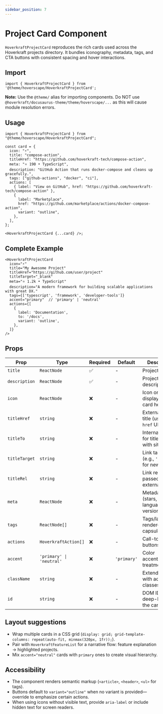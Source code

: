 ```yaml
---
sidebar_position: 7
---
```


# Project Card Component

`HoverkraftProjectCard` reproduces the rich cards used across the Hoverkraft projects directory. It bundles iconography, metadata, tags, and CTA buttons with consistent spacing and hover interactions.

## Import

```tsx
import { HoverkraftProjectCard } from '@theme/hoverscape/HoverkraftProjectCard';
```

**Note:** Use the `@theme/` alias for importing components. Do NOT use `@hoverkraft/docusaurus-theme/theme/hoverscape/...` as this will cause module resolution errors.

## Usage

```tsx title="src/components/FeaturedProjects.tsx"
import { HoverkraftProjectCard } from "@theme/hoverscape/HoverkraftProjectCard";

const card = {
  icon: "⚡",
  title: "compose-action",
  titleHref: "https://github.com/hoverkraft-tech/compose-action",
  meta: "⭐ 190 • TypeScript",
  description: "GitHub Action that runs docker-compose and cleans up gracefully.",
  tags: ["github-actions", "docker", "ci"],
  actions: [
    { label: "View on GitHub", href: "https://github.com/hoverkraft-tech/compose-action" },
    {
      label: "Marketplace",
      href: "https://github.com/marketplace/actions/docker-compose-action",
      variant: "outline",
    },
  ],
};

<HoverkraftProjectCard {...card} />;
```

## Complete Example

```tsx
<HoverkraftProjectCard
  icon="⚡"
  title="My Awesome Project"
  titleHref="https://github.com/user/project"
  titleTarget="_blank"
  meta="⭐ 1.2k • TypeScript"
  description="A modern framework for building scalable applications with great DX."
  tags={['typescript', 'framework', 'developer-tools']}
  accent="primary"  // 'primary' | 'neutral'
  actions={[
    {
      label: 'Documentation',
      to: '/docs',
      variant: 'outline',
    },
  ]}
/>
```

## Props

| Prop | Type | Required | Default | Description |
|------|------|----------|---------|-------------|
| `title` | `ReactNode` | ✅ | - | Project name |
| `description` | `ReactNode` | ✅ | - | Project description |
| `icon` | `ReactNode` | ❌ | - | Icon or emoji displayed in the card header |
| `titleHref` | `string` | ❌ | - | External link for title (use with `href` URLs) |
| `titleTo` | `string` | ❌ | - | Internal route for title (use with site paths) |
| `titleTarget` | `string` | ❌ | - | Link target (e.g., `'_blank'` for new tab) |
| `titleRel` | `string` | ❌ | - | Link rel attribute passed to external URLs |
| `meta` | `ReactNode` | ❌ | - | Metadata (stars, language, version, etc.) |
| `tags` | `ReactNode[]` | ❌ | - | Tags/labels rendered as capsules |
| `actions` | `HoverkraftAction[]` | ❌ | - | Call-to-action buttons |
| `accent` | `'primary' \| 'neutral'` | ❌ | `'primary'` | Color accent/highlight treatment |
| `className` | `string` | ❌ | - | Extend styling with additional classes |
| `id` | `string` | ❌ | - | DOM ID for deep-linking to the card |

## Layout suggestions

- Wrap multiple cards in a CSS grid (`display: grid; grid-template-columns: repeat(auto-fit, minmax(320px, 1fr));`).
- Pair with `HoverkraftFeatureList` for a narrative flow: feature explanation → highlighted projects.
- Mix `accent="neutral"` cards with `primary` ones to create visual hierarchy.

## Accessibility

- The component renders semantic markup (`<article>`, `<header>`, `<ul>` for tags).
- Buttons default to `variant="outline"` when no variant is provided—override to emphasize certain actions.
- When using icons without visible text, provide `aria-label` or include hidden text for screen readers.
